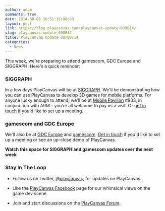```yaml
---
author: adam
comments: true
date: 2014-08-08 16:51:15+00:00
layout: post
link: https://blog.playcanvas.com/playcanvas-update-080814/
slug: playcanvas-update-080814
title: PlayCanvas Update 08/08/14
categories:
  - News
---
```


This week, we're preparing to attend gamescom, GDC Europe and SIGGRAPH. Here's a quick reminder:

### SIGGRAPH

In a few days PlayCanvas will be at [SIGGRAPH](http://s2014.siggraph.org/). We'll be demonstrating how you can use PlayCanvas to develop 3D games for mobile platforms. For anyone lucky enough to attend, we'll be at [Mobile Pavilion](http://s2014.siggraph.org/exhibitors-advertisers/siggraph-2014-mobile-pavilion) #933, in conjunction with ARM - you're all welcome to pay us a visit. Or [get in touch](mailto:info@playcanvas.com) if you'd like to set up a meeting.

### gamescom and GDC Europe

We'll also be at [GDC Europe](https://twitter.com/GDC_Europe) and [gamescom](https://www.gamescom.global/). [Get in touch](https://blog.playcanvas.com/contact) if you'd like to set up a meeting or see an up-close demo of PlayCanvas.

**Watch this space for SIGGRAPH and gamescom updates over the next week**

### Stay In The Loop

- Follow us on Twitter, [@playcanvas](https://twitter.com/playcanvas), for updates on PlayCanvas.

- Like the [PlayCanvas Facebook](https://facebook.com/playcanvas) page for our whimsical views on the game dev scene.

- Join and start discussions on the [PlayCanvas Forum](https://forum.playcanvas.com/).
